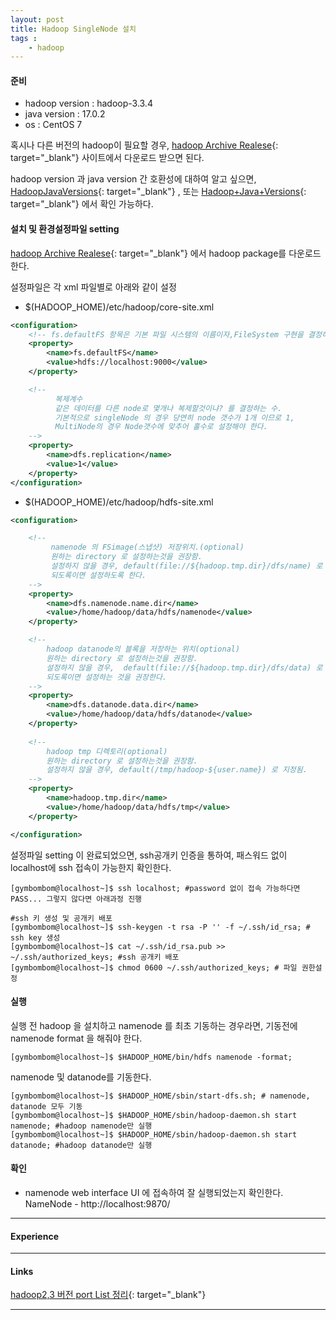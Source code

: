 ```yaml
---
layout: post
title: Hadoop SingleNode 설치
tags :
    - hadoop
---
```


#### 준비
* hadoop version : hadoop-3.3.4  
* java version : 17.0.2  
* os : CentOS 7  

혹시나 다른 버전의 hadoop이 필요할 경우, [hadoop Archive Realese](https://archive.apache.org/dist/hadoop/core/){: target="_blank"} 사이트에서 다운로드 받으면 된다.  

hadoop version 과 java version 간 호환성에 대하여 알고 싶으면, [HadoopJavaVersions](https://cwiki.apache.org/confluence/display/HADOOP2/HadoopJavaVersions){: target="_blank"} , 또는
[Hadoop+Java+Versions](https://cwiki.apache.org/confluence/display/HADOOP/Hadoop+Java+Versions){: target="_blank"} 에서 확인 가능하다.  

#### 설치 및 환경설정파일 setting
[hadoop Archive Realese](https://archive.apache.org/dist/hadoop/core/){: target="_blank"} 에서 hadoop package를 다운로드 한다.

설정파일은 각 xml 파일별로 아래와 같이 설정  
* $(HADOOP_HOME)/etc/hadoop/core-site.xml  

``` xml
<configuration>
    <!-- fs.defaultFS 항목은 기본 파일 시스템의 이름이자,FileSystem 구현을 결정하는 URI. 그리고 namenode URI 가 된다. -->
    <property>
        <name>fs.defaultFS</name>
        <value>hdfs://localhost:9000</value>
    </property>

    <!-- 
          복제계수 
          같은 데이터를 다른 node로 몇개나 복제할것이냐? 를 결정하는 수.
          기본적으로 singleNode 의 경우 당연히 node 갯수가 1개 이므로 1, 
          MultiNode의 경우 Node갯수에 맞추어 홀수로 설정해야 한다. 
    -->
    <property>
        <name>dfs.replication</name>
        <value>1</value>
    </property>
</configuration>
```

* $(HADOOP_HOME)/etc/hadoop/hdfs-site.xml  

```xml
<configuration>

    <!-- 
         namenode 의 FSimage(스냅샷) 저장위치.(optional)
         원하는 directory 로 설정하는것을 권장함.
         설정하지 않을 경우, default(file://${hadoop.tmp.dir}/dfs/name) 로 지정되므로 
         되도록이면 설정하도록 한다.
    -->
    <property>
        <name>dfs.namenode.name.dir</name>
        <value>/home/hadoop/data/hdfs/namenode</value>
    </property>

    <!-- 
        hadoop datanode의 블록을 저장하는 위치(optional)
        원하는 directory 로 설정하는것을 권장함.
        설정하지 않을 경우,  default(file://${hadoop.tmp.dir}/dfs/data) 로 지정되므로
        되도록이면 설정하는 것을 권장한다. 
    -->
    <property>
        <name>dfs.datanode.data.dir</name>
        <value>/home/hadoop/data/hdfs/datanode</value>
    </property>
   
    <!-- 
        hadoop tmp 디렉토리(optional)
        원하는 directory 로 설정하는것을 권장함.
        설정하지 않을 경우, default(/tmp/hadoop-${user.name}) 로 지정됨. 
    -->
    <property>
        <name>hadoop.tmp.dir</name>
        <value>/home/hadoop/data/hdfs/tmp</value>
    </property>

</configuration>
```

설정파일 setting 이 완료되었으면, ssh공개키 인증을 통하여, 패스워드 없이 localhost에 ssh 접속이 가능한지 확인한다.  
```shell
[gymbombom@localhost~]$ ssh localhost; #password 없이 접속 가능하다면 PASS... 그렇지 않다면 아래과정 진행

#ssh 키 생성 및 공개키 배포
[gymbombom@localhost~]$ ssh-keygen -t rsa -P '' -f ~/.ssh/id_rsa; # ssh key 생성
[gymbombom@localhost~]$ cat ~/.ssh/id_rsa.pub >> ~/.ssh/authorized_keys; #ssh 공개키 배포
[gymbombom@localhost~]$ chmod 0600 ~/.ssh/authorized_keys; # 파일 권한설정
```

#### 실행  
실행 전 hadoop 을 설치하고 namenode 를 최초 기동하는 경우라면, 기동전에 namenode format 을 해줘야 한다.  

```shell
[gymbombom@localhost~]$ $HADOOP_HOME/bin/hdfs namenode -format;
```

namenode 및 datanode를 기동한다.  

```shell
[gymbombom@localhost~]$ $HADOOP_HOME/sbin/start-dfs.sh; # namenode, datanode 모두 기동
[gymbombom@localhost~]$ $HADOOP_HOME/sbin/hadoop-daemon.sh start namenode; #hadoop namenode만 실행
[gymbombom@localhost~]$ $HADOOP_HOME/sbin/hadoop-daemon.sh start datanode; #hadoop datanode만 실행
```

#### 확인
* namenode web interface UI 에 접속하여 잘 실행되었는지 확인한다.  
NameNode - http://localhost:9870/

---

#### Experience

---

#### Links
[hadoop2,3 버전 port List 정리](https://vnvn31.tistory.com/entry/Hadoop-23%EB%B2%84%EC%A0%84-port-list-%EC%A0%95%EB%A6%AC){: target="_blank"}

---